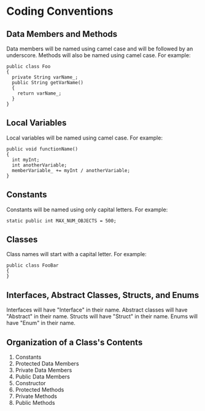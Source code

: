 # Coding Conventions #

## Data Members and Methods ##

Data members will be named using camel case and will be followed by an underscore. Methods will also be named using camel case.
For example:
```
public class Foo
{
  private String varName_;
  public String getVarName()
  {
    return varName_;
  }
}
```

## Local Variables ##

Local variables will be named using camel case.
For example:
```
public void functionName()
{
  int myInt;
  int anotherVariable;
  memberVariable_ += myInt / anotherVariable;
}
```

## Constants ##

Constants will be named using only capital letters.
For example:
```
static public int MAX_NUM_OBJECTS = 500;
```

## Classes ##

Class names will start with a capital letter.
For example:
```
public class FooBar
{
}
```

## Interfaces, Abstract Classes, Structs, and Enums ##

Interfaces will have "Interface" in their name.
Abstract classes will have "Abstract" in their name.
Structs will have "Struct" in their name.
Enums will have "Enum" in their name.

## Organization of a Class's Contents ##

  1. Constants
  1. Protected Data Members
  1. Private Data Members
  1. Public Data Members
  1. Constructor
  1. Protected Methods
  1. Private Methods
  1. Public Methods